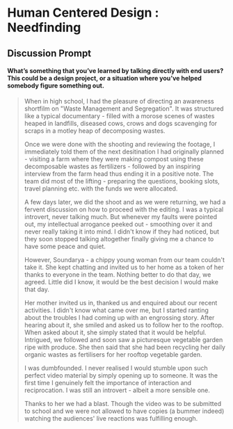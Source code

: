 # Human Centered Design : Needfinding

## Discussion Prompt

#### What’s something that you’ve learned by talking directly with end users? This could be a design project, or a situation where you’ve helped somebody figure something out.

> When in high school, I had the pleasure of directing an awareness shortfilm on "Waste Management and Segregation". It was structured like a typical documentary - filled with a morose scenes of wastes heaped in landfills, diseased cows, crows and dogs scavenging for scraps in a motley heap of decomposing wastes. 
>
> Once we were done with the shooting and reviewing the footage, I immediately told them of the next desitination I had originally planned - visiting a farm where they were making compost using these decomposable wastes as fertilizers - followed by an inspiring interview from the farm head thus ending it in a positive note. The team did most of the lifting - preparing the questions, booking slots, travel planning etc. with the funds we were allocated.
>
> A few days later, we did the shoot and as we were returning, we had a fervent discussion on how to proceed with the editing. I was a typical introvert, never talking much. But whenever my faults were pointed out, my intellectual arrogance peeked out - smoothing over it and never really taking it into mind. I didn't know if they had noticed, but they soon stopped talking altogether finally giving me a chance to have some peace and quiet.
>
> However, Soundarya - a chippy young woman from our team couldn't take it. She kept chatting and invited us to her home as a token of her thanks to everyone in the team. Nothing better to do that day, we agreed. Little did I know, it would be the best decision I would make that day.
>
> Her mother invited us in, thanked us and enquired about our recent activities. I didn't know what came over me, but I started ranting about the troubles I had coming up with an engrossing story. After hearing about it, she smiled and asked us to follow her to the rooftop. When asked about it, she simply stated that it would be helpful. Intrigued, we followed and soon saw a picturesque vegetable garden ripe with produce. She then said that she had been recycling her daily organic wastes as fertilisers for her rooftop vegetable garden.
>
> I was dumbfounded. I never realised I would stumble upon such perfect video material by simply opening up to someone. It was the first time I genuinely felt the importance of interaction and reciprocation. I was still an introvert - albeit a more sensible one.
>
> Thanks to her we had a blast. Though the video was to be submitted to school and we were not allowed to have copies (a bummer indeed) watching the audiences' live reactions was fulfilling enough. 